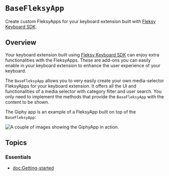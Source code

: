 # ``BaseFleksyApp``

Create custom FleksyApps for your keyboard extension built with [Fleksy Keyboard SDK](https://docs.fleksy.com/keyboard-sdk/). 

## Overview

Your keyboard extension built using [Fleksy Keyboard SDK](https://docs.fleksy.com/keyboard-sdk/) can enjoy extra functionalities with the FleksyApps. These are add-ons you can easily enable in your keyboard extension to enhance the user experience of your keyboard.

The `BaseFleksyApp` allows you to very easily create your own media-selector FleksyApps for your keyboard extension. It offers all the UI and functionalities of a media selector with category filter and user search. You only need to implement the methods that provide the `BaseFleksyApp` with the content to be shown.

The Giphy app is an example of a FleksyApp built on top of the `BaseFleksyApp`:

![A couple of images showing the GiphyApp in action.](GiphyApp.png)

## Topics

### Essentials

- <doc:Getting-started>

